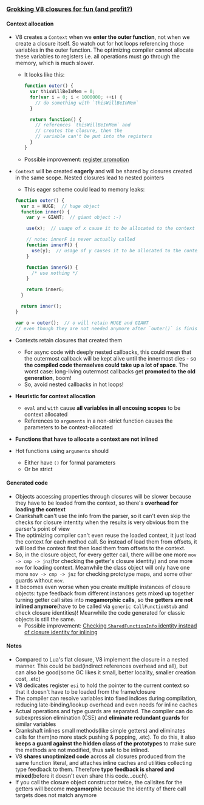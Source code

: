 ### [Grokking V8 closures for fun (and profit?)](http://mrale.ph/blog/2012/09/23/grokking-v8-closures-for-fun.html)

#### Context allocation

* V8 creates a `Context` when we **enter the outer function**, not when we create a closure itself. So watch out for hot loops referencing those variables in the outer function. The optimizing compiler cannot allocate these variables to registers i.e. all operations must go through the memory, which is much slower.
  * It looks like this:

    ```javascript
    function outer() {
      var thisWillBeInMem = 0;
      for(var i = 0; i < 1000000; ++i) {
        // do something with `thisWillBeInMem`
      }

      return function() {
        // references `thisWillBeInMem` and
        // creates the closure, then the
        // variable can't be put into the registers
      }
    }
    ```
  * Possible improvement: [register promotion](http://reference.kfupm.edu.sa/content/r/e/register_promotion_in_c_programs__251236.pdf)
* `Context` will be created **eagerly** and will be shared by closures created in the same scope. Nested closures lead to nested pointers
  * This eager scheme could lead to memory leaks:

  ```javascript
  function outer() {
    var x = HUGE;  // huge object
    function inner() {
      var y = GIANT;  // giant object :-)

      use(x);  // usage of x cause it to be allocated to the context

      // note: innerF is never actually called
      function innerF() {
        use(y);  // usage of y causes it to be allocated to the context
      }

      function innerG() {
        /* use nothing */
      }

      return innerG;
    }

    return inner();
  }

  var o = outer();  // o will retain HUGE and GIANT
  // even though they are not needed anymore after `outer()` is finished
  ```
* Contexts retain closures that created them
  * For async code with deeply nested callbacks, this could mean that the outermost callback will be kept alive until the innermost dies - so **the compiled code themselves could take up a lot of space**. The worst case: long-living outermost callbacks get **promoted to the old generation**, boom!
  * So, avoid nested callbacks in hot loops!
* **Heuristic for context allocation**
  * `eval` and `with` cause **all variables in all encosing scopes** to be context allocated
  * References to `arguments` in a non-strict function causes the parameters to be context-allocated
* **Functions that have to allocate a context are not inlined**
* Hot functions using `arguments` should
  * Either have `()` for formal parameters
  * Or be strict

#### Generated code

* Objects accessing properties through closures will be slower because they have to be loaded from the context, so there's **overhead for loading the context**
* Crankshaft can't use the info from the parser, so it can't even skip the checks for closure intentity when the results is very obvious from the parser's point of view
* The optimizing compiler can't even reuse the loaded context, it just load the context for each method call. So instead of load them from offsets, it will load the context first then load them from offsets to the context.
* So, in the closure object, for every getter call, there will be one more `mov -> cmp -> jnz`(for checking the getter's closure identity) and one more `mov` for loading context. Meanwhile the class object will only have one more `mov -> cmp -> jnz` for checking prototype maps, and some other guards without `mov`.
* It becomes even worse when you create multiple instances of closure objects: type feedback from different instances gets mixed up together turning getter call sites into **megamorphic calls**, so **the getters are not inlined anymore**(have to be called via `generic CallFunctionStub` and check closure identities)! Meanwhile the code generated for classic objects is still the same.
  * Possible improvement: [Checking `SharedFunctionInfo` identity instead of closure identity for inlining](https://bugs.chromium.org/p/v8/issues/detail?id=2206)

#### Notes

* Compared to Lua's flat closure, V8 implement the closure in a nested manner. This could be bad(indirect references overhead and all), but can also be good(some GC likes it small, better locality, smaller creation cost, .etc)
* V8 dedicates register `esi` to hold the pointer to the current context so that it doesn't have to be loaded from the frame/closure
* The compiler can resolve variables into fixed indices during compilation, reducing late-binding/lookup overhead and even needs for inline caches
* Actual operations and type guards are separated. The compiler can do subexpression elimination (CSE) and **eliminate redundant guards** for similar variables
* Crankshaft inlines small methods(like simple getters) and eliminates calls for them(no more stack pushing & popping, .etc). To do this, it also **keeps a guard against the hidden class of the prototypes** to make sure the methods are not modified, thus safe to be inlined.
* V8 **shares unoptimized code** across all closures produced from the same function literal, and attaches inline caches and utilities collecting type feedback to them. Therefore **type feedback is shared and mixed**(before it doesn't even share this code...ouch).
* If you call the closure object constructor twice, the callsites for the getters will become **megamorphic** because the identity of there call targets does not match anymore

